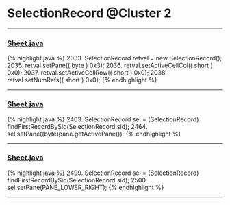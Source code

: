 # SelectionRecord @Cluster 2

***

### [Sheet.java](https://searchcode.com/codesearch/view/15642365/)
{% highlight java %}
2033. SelectionRecord retval = new SelectionRecord();
2035. retval.setPane(( byte ) 0x3);
2036. retval.setActiveCellCol(( short ) 0x0);
2037. retval.setActiveCellRow(( short ) 0x0);
2038. retval.setNumRefs(( short ) 0x0);
{% endhighlight %}

***

### [Sheet.java](https://searchcode.com/codesearch/view/15642365/)
{% highlight java %}
2463. SelectionRecord sel = (SelectionRecord) findFirstRecordBySid(SelectionRecord.sid);
2464. sel.setPane((byte)pane.getActivePane());
{% endhighlight %}

***

### [Sheet.java](https://searchcode.com/codesearch/view/15642365/)
{% highlight java %}
2499. SelectionRecord sel = (SelectionRecord) findFirstRecordBySid(SelectionRecord.sid);
2500. sel.setPane(PANE_LOWER_RIGHT);
{% endhighlight %}

***

